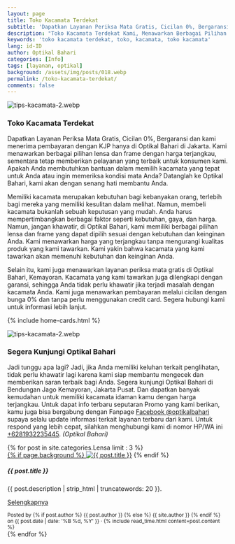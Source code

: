 ```yaml
---
layout: page
title: Toko Kacamata Terdekat
subtitle: 'Dapatkan Layanan Periksa Mata Gratis, Cicilan 0%, Bergaransi'
description: "Toko Kacamata Terdekat Kami, Menawarkan Berbagai Pilihan Lensa dan Frame dengan Harga Terjangkau, Sementara Tetap Memberikan Pelayanan Terbaik Untuk Konsumen Kami"
keywords: 'toko kacamata terdekat, toko, kacamata, toko kacamata'
lang: id-ID
author: Optikal Bahari
categories: [Info]
tags: [layanan, optikal]
background: /assets/img/posts/018.webp
permalink: /toko-kacamata-terdekat/
comments: false
---
```



<div class="card shadow p-3 mb-5 bg-white rounded">
    <img src="{{"/assets/img/posts/periksa-mata/periksa-mata-gratis-optikal-bahari-5.webp" | relative_url }}" class="card-img-top" alt="tips-kacamata-2.webp">
    <div class="card-body">
      <h3 class="card-title">Toko Kacamata Terdekat</h3>
      <p class="card-text text-justify">
            Dapatkan Layanan Periksa Mata Gratis, Cicilan 0%, Bergaransi dan kami menerima pembayaran dengan KJP hanya di Optikal Bahari di Jakarta. Kami menawarkan berbagai pilihan lensa dan frame dengan harga terjangkau, sementara tetap memberikan pelayanan yang terbaik untuk konsumen kami. Apakah Anda membutuhkan bantuan dalam memilih kacamata yang tepat untuk Anda atau ingin memeriksa kondisi mata Anda? Datanglah ke Optikal Bahari, kami akan dengan senang hati membantu Anda.
        </p>
        <p class="card-text text-justify">
            Memiliki kacamata merupakan kebutuhan bagi kebanyakan orang, terlebih bagi mereka yang memiliki kesulitan dalam melihat. Namun, membeli kacamata bukanlah sebuah keputusan yang mudah. Anda harus mempertimbangkan berbagai faktor seperti kebutuhan, gaya, dan harga. Namun, jangan khawatir, di Optikal Bahari, kami memiliki berbagai pilihan lensa dan frame yang dapat dipilih sesuai dengan kebutuhan dan keinginan Anda. Kami menawarkan harga yang terjangkau tanpa mengurangi kualitas produk yang kami tawarkan. Kami yakin bahwa kacamata yang kami tawarkan akan memenuhi kebutuhan dan keinginan Anda.
        </p>
        <p class="card-text text-justify">
            Selain itu, kami juga menawarkan layanan periksa mata gratis di Optikal Bahari, Kemayoran. Kacamata yang kami tawarkan juga dilengkapi dengan garansi, sehingga Anda tidak perlu khawatir jika terjadi masalah dengan kacamata Anda. Kami juga menawarkan pembayaran melalui cicilan dengan bunga 0% dan tanpa perlu menggunakan credit card. Segera hubungi kami untuk informasi lebih lanjut.
        </p>
    </div>
</div>


{% include home-cards.html %}

<div class="card-deck mb-3">
  <div class="card shadow p-3 mb-5 bg-white rounded">
		  <img src="{{"/assets/img/posts/periksa-mata/periksa-mata-gratis-optikal-bahari-9.webp" | relative_url }}" class="card-img-top" alt="tips-kacamata-2.webp">
    <div class="card-body">
      <h3 class="card-title">Segera Kunjungi Optikal Bahari</h3>
      <p class="card-text text-justify">Jadi tunggu apa lagi? Jadi, jika Anda memiliki keluhan terkait penglihatan, tidak perlu khawatir lagi karena kami siap membantu mengecek dan memberikan saran terbaik bagi Anda. Segera kunjungi Optikal Bahari di Bendungan Jago Kemayoran, Jakarta Pusat. Dan dapatkan banyak kemudahan untuk memiliki kacamata idaman kamu dengan harga terjangkau. Untuk dapat info terbaru seputaran Promo yang kami berikan, kamu juga bisa bergabung dengan Fanpage
    <a href="https://www.facebook.com/optikalbahari" id="FBClick" title="Facebook Page Optikal Bahari" class="FacebookPage">Facebook @optikalbahari</a> supaya selalu update informasi terkait layanan terbaru dari kami. Untuk respond yang lebih cepat, silahkan menghubungi kami di nomor HP/WA ini <a href="https://api.whatsapp.com/send?phone=6281932235445&text=Hallo%2C+saya+butuh+informasi+lebih+lanjut+mengenai+Optikal+Bahari" id="WhatsAppClick" class="WhatsAppCall" title="Call WhatsApp">+6281932235445</a>.
    <em>(Optikal Bahari)</em></p>
	</div>
   </div>
</div>

<section id="posts-category">
    <div class="card-deck">
		{% for post in site.categories.Lensa limit : 3 %}
        <div class="card shadow p-3 mb-5 bg-white rounded">
            <a href="{{ post.url | prepend: site.baseurl | replace: '//', '/' }}">
                {% if page.background %}
                    <img src="{{ post.background | prepend: site.baseurl | replace: '//', '/' }}" class="card-img-top" alt="{{ post.title }}"></a> 
                {% endif %}
            <div class="card-body">
                <h5 class="card-title">
                    {{ post.title }}
                </h5>
                <p class="card-text text-justify">
                    {{ post.description | strip_html | truncatewords: 20 }}.
                </p>
                <p class="card-text text-justify">
                    <a class="btn btn-primary rounded-pill" href="{{ post.url | prepend: site.baseurl | replace: '//', '/' }}">Selengkapnya</a>
                </p>
            </div>
            <div class="card-footer">
                <small class="text-muted">
                    Posted by {% if post.author %} {{ post.author }} {% else %} {{ site.author }} {% endif %} on
                    {{ post.date | date: '%B %d, %Y' }} &middot; {% include read_time.html content=post.content %}
                </small>
            </div>
        </div>
        {% endfor %}
    </div>
</section>